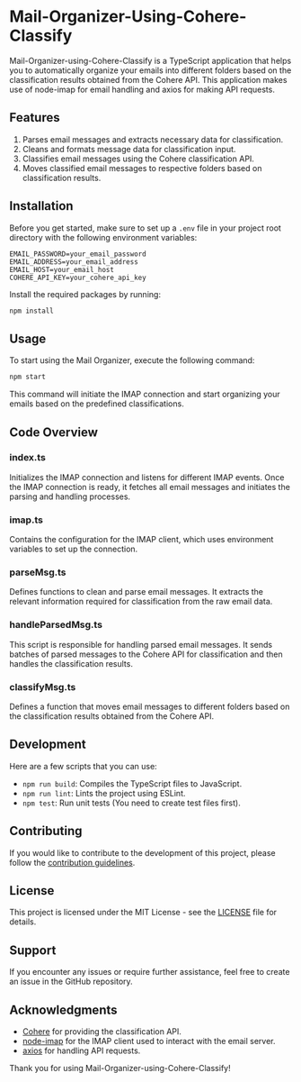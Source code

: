 # Mail-Organizer-Using-Cohere-Classify

Mail-Organizer-using-Cohere-Classify is a TypeScript application that helps you to automatically organize your emails into different folders based on the classification results obtained from the Cohere API. This application makes use of node-imap for email handling and axios for making API requests.

## Features

1. Parses email messages and extracts necessary data for classification.
2. Cleans and formats message data for classification input.
3. Classifies email messages using the Cohere classification API.
4. Moves classified email messages to respective folders based on classification results.

## Installation

Before you get started, make sure to set up a `.env` file in your project root directory with the following environment variables:

```env
EMAIL_PASSWORD=your_email_password
EMAIL_ADDRESS=your_email_address
EMAIL_HOST=your_email_host
COHERE_API_KEY=your_cohere_api_key
```

Install the required packages by running:

```sh
npm install
```

## Usage

To start using the Mail Organizer, execute the following command:

```sh
npm start
```

This command will initiate the IMAP connection and start organizing your emails based on the predefined classifications.

## Code Overview

### index.ts

Initializes the IMAP connection and listens for different IMAP events. Once the IMAP connection is ready, it fetches all email messages and initiates the parsing and handling processes.

### imap.ts

Contains the configuration for the IMAP client, which uses environment variables to set up the connection.

### parseMsg.ts

Defines functions to clean and parse email messages. It extracts the relevant information required for classification from the raw email data.

### handleParsedMsg.ts

This script is responsible for handling parsed email messages. It sends batches of parsed messages to the Cohere API for classification and then handles the classification results.

### classifyMsg.ts

Defines a function that moves email messages to different folders based on the classification results obtained from the Cohere API.

## Development

Here are a few scripts that you can use:

- `npm run build`: Compiles the TypeScript files to JavaScript.
- `npm run lint`: Lints the project using ESLint.
- `npm test`: Run unit tests (You need to create test files first).

## Contributing

If you would like to contribute to the development of this project, please follow the [contribution guidelines](CONTRIBUTING.md).

## License

This project is licensed under the MIT License - see the [LICENSE](LICENSE) file for details.

## Support

If you encounter any issues or require further assistance, feel free to create an issue in the GitHub repository.

## Acknowledgments

- [Cohere](https://www.cohere.ai/) for providing the classification API.
- [node-imap](https://www.npmjs.com/package/node-imap) for the IMAP client used to interact with the email server.
- [axios](https://www.npmjs.com/package/axios) for handling API requests.

Thank you for using Mail-Organizer-using-Cohere-Classify!
